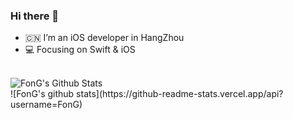 ### Hi there 👋

- :cn: I’m an iOS developer in HangZhou 
- :computer: Focusing on Swift & iOS

<br>

<img align="center" src="https://github-readme-stats.vercel.app/api?username=FonG&include_all_commits=true&count_private=true&show_icons=true&line_height=20&title_color=7A7ADB&icon_color=2234AE&text_color=D3D3D3&bg_color=0,000000,130F40" alt="FonG's Github Stats">
</br>
![FonG's github stats](https://github-readme-stats.vercel.app/api?username=FonG)


<!--

Here are some ideas to get you started:

- 🔭 I’m currently working on ...
- 🌱 I’m currently learning ...
- 👯 I’m looking to collaborate on ...
- 🤔 I’m looking for help with ...
- 💬 Ask me about ...
- 📫 How to reach me: ...
- 😄 Pronouns: ...
- ⚡ Fun fact: ...
-->
